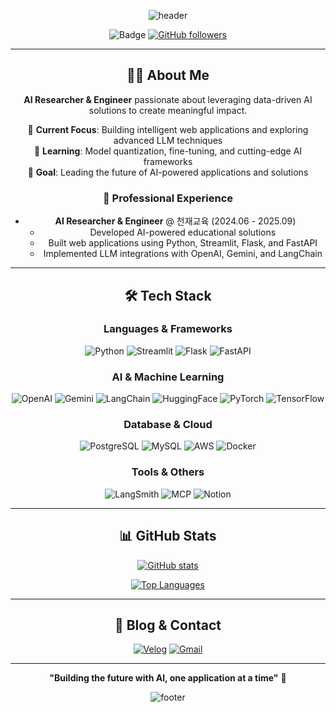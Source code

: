 <div align="center">

![header](https://capsule-render.vercel.app/api?type=waving&color=gradient&text=LEE%20Hyojun&animation=fadeIn&fontSize=40&fontAlignY=40&fontAlign=50&height=200)

<div align="center">
  
![Badge](https://hitscounter.dev/api/hit?url=https%3A%2F%2Fgithub.com%2Fglassesholder&label=&icon=github&color=%233d8bfd&message=&style=flat&tz=UTC)
[![GitHub followers](https://img.shields.io/github/followers/glassesholder?label=Follow&style=social)](https://github.com/glassesholder)

</div>

---

## 👨‍💻 About Me

**AI Researcher & Engineer** passionate about leveraging data-driven AI solutions to create meaningful impact.

🔭 **Current Focus**: Building intelligent web applications and exploring advanced LLM techniques  
🌱 **Learning**: Model quantization, fine-tuning, and cutting-edge AI frameworks  
🎯 **Goal**: Leading the future of AI-powered applications and solutions  

### 💼 Professional Experience
- **AI Researcher & Engineer** @ 천재교육 (2024.06 - 2025.09)
  - Developed AI-powered educational solutions
  - Built web applications using Python, Streamlit, Flask, and FastAPI
  - Implemented LLM integrations with OpenAI, Gemini, and LangChain

---

## 🛠️ Tech Stack

### **Languages & Frameworks**
![Python](https://img.shields.io/badge/Python-3776AB?style=for-the-badge&logo=python&logoColor=white)
![Streamlit](https://img.shields.io/badge/Streamlit-FF4B4B?style=for-the-badge&logo=streamlit&logoColor=white)
![Flask](https://img.shields.io/badge/Flask-000000?style=for-the-badge&logo=flask&logoColor=white)
![FastAPI](https://img.shields.io/badge/FastAPI-009688?style=for-the-badge&logo=fastapi&logoColor=white)

### **AI & Machine Learning**
![OpenAI](https://img.shields.io/badge/OpenAI-412991?style=for-the-badge&logo=openai&logoColor=white)
![Gemini](https://img.shields.io/badge/Gemini-8E75B2?style=for-the-badge&logo=google&logoColor=white)
![LangChain](https://img.shields.io/badge/LangChain-121212?style=for-the-badge&logo=chainlink&logoColor=white)
![HuggingFace](https://img.shields.io/badge/HuggingFace-FFD21E?style=for-the-badge&logo=huggingface&logoColor=black)
![PyTorch](https://img.shields.io/badge/PyTorch-EE4C2C?style=for-the-badge&logo=pytorch&logoColor=white)
![TensorFlow](https://img.shields.io/badge/TensorFlow-FF6F00?style=for-the-badge&logo=tensorflow&logoColor=white)

### **Database & Cloud**
![PostgreSQL](https://img.shields.io/badge/PostgreSQL-316192?style=for-the-badge&logo=postgresql&logoColor=white)
![MySQL](https://img.shields.io/badge/MySQL-4479A1?style=for-the-badge&logo=mysql&logoColor=white)
![AWS](https://img.shields.io/badge/AWS-232F3E?style=for-the-badge&logo=amazon-aws&logoColor=white)
![Docker](https://img.shields.io/badge/Docker-2496ED?style=for-the-badge&logo=docker&logoColor=white)

### **Tools & Others**
![LangSmith](https://img.shields.io/badge/LangSmith-1C3C3C?style=for-the-badge&logo=smith&logoColor=white)
![MCP](https://img.shields.io/badge/MCP-FF6B6B?style=for-the-badge&logo=protocol&logoColor=white)
![Notion](https://img.shields.io/badge/Notion-000000?style=for-the-badge&logo=notion&logoColor=white)

---

## 📊 GitHub Stats

<div align="center">
  
[![GitHub stats](https://github-readme-stats.vercel.app/api?username=glassesholder&show_icons=true&theme=tokyonight&hide_border=true)](https://github.com/glassesholder)

[![Top Languages](https://github-readme-stats.vercel.app/api/top-langs/?username=glassesholder&layout=compact&theme=tokyonight&hide_border=true)](https://github.com/glassesholder)

</div>

---

## 📝 Blog & Contact

<div align="center">

[![Velog](https://img.shields.io/badge/Velog-20C997?style=for-the-badge&logo=velog&logoColor=white)](https://velog.io/@glassesholder/posts)
[![Gmail](https://img.shields.io/badge/Gmail-EA4335?style=for-the-badge&logo=gmail&logoColor=white)](mailto:statisticlee@gmail.com)

</div>

---

<div align="center">
  
**"Building the future with AI, one application at a time"** 🚀

![footer](https://capsule-render.vercel.app/api?type=waving&color=gradient&height=100&section=footer)

</div>
